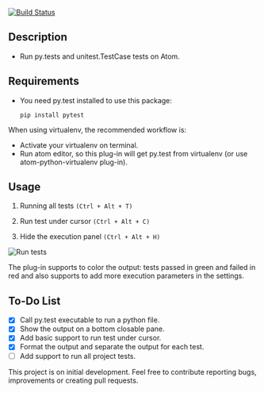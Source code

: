 [![Build Status](https://travis-ci.org/pghilardi/atom-python-test.svg?branch=master)](https://travis-ci.org/pghilardi/atom-python-test)

## Description

* Run py.tests and unitest.TestCase tests on Atom. 

## Requirements

* You need py.test installed to use this package:

    ```
    pip install pytest
    ```

When using virtualenv, the recommended workflow is:

* Activate your virtualenv on terminal.
* Run atom editor, so this plug-in will get py.test from virtualenv (or use atom-python-virtualenv plug-in).

## Usage

1) Running all tests ```(Ctrl + Alt + T)```

2) Run test under cursor ```(Ctrl + Alt + C)```

3) Hide the execution panel ```(Ctrl + Alt + H)```

![Run tests](https://cloud.githubusercontent.com/assets/1611808/14330216/ea1891e0-fc15-11e5-8190-696152c77c64.gif)

The plug-in supports to color the output: tests passed in green and failed in red and also supports to add more execution parameters in the settings.

## To-Do List

- [x] Call py.test executable to run a python file.
- [x] Show the output on a bottom closable pane.
- [x] Add basic support to run test under cursor.
- [x] Format the output and separate the output for each test.
- [ ] Add support to run all project tests.

This project is on initial development. Feel free to contribute reporting bugs, improvements or creating pull requests.
